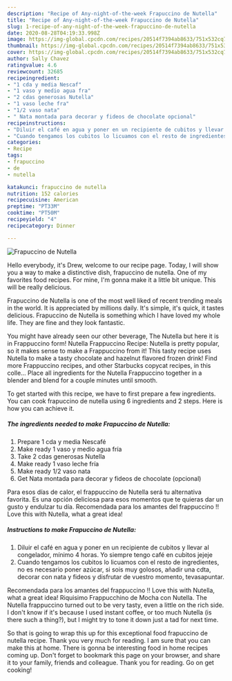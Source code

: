 ```yaml
---
description: "Recipe of Any-night-of-the-week Frapuccino de Nutella"
title: "Recipe of Any-night-of-the-week Frapuccino de Nutella"
slug: 1-recipe-of-any-night-of-the-week-frapuccino-de-nutella
date: 2020-08-28T04:19:33.998Z
image: https://img-global.cpcdn.com/recipes/20514f7394ab8633/751x532cq70/frapuccino-de-nutella-foto-principal.jpg
thumbnail: https://img-global.cpcdn.com/recipes/20514f7394ab8633/751x532cq70/frapuccino-de-nutella-foto-principal.jpg
cover: https://img-global.cpcdn.com/recipes/20514f7394ab8633/751x532cq70/frapuccino-de-nutella-foto-principal.jpg
author: Sally Chavez
ratingvalue: 4.6
reviewcount: 32685
recipeingredient:
- "1 cda y media Nescaf"
- "1 vaso y medio agua fra"
- "2 cdas generosas Nutella"
- "1 vaso leche fra"
- "1/2 vaso nata"
- " Nata montada para decorar y fideos de chocolate opcional"
recipeinstructions:
- "Diluir el café en agua y poner en un recipiente de cubitos y llevar al congelador, mínimo 4 horas. Yo siempre tengo café en cubitos jejeje"
- "Cuando tengamos los cubitos lo licuamos con el resto de ingredientes, no es necesario poner azúcar, si sois muy golosos, añadir una cdta, decorar con nata y fideos y disfrutar de vuestro momento, tevasapuntar."
categories:
- Recipe
tags:
- frapuccino
- de
- nutella

katakunci: frapuccino de nutella 
nutrition: 152 calories
recipecuisine: American
preptime: "PT33M"
cooktime: "PT50M"
recipeyield: "4"
recipecategory: Dinner

---
```



![Frapuccino de Nutella](https://img-global.cpcdn.com/recipes/20514f7394ab8633/751x532cq70/frapuccino-de-nutella-foto-principal.jpg)

Hello everybody, it's Drew, welcome to our recipe page. Today, I will show you a way to make a distinctive dish, frapuccino de nutella. One of my favorites food recipes. For mine, I'm gonna make it a little bit unique. This will be really delicious.

Frapuccino de Nutella is one of the most well liked of recent trending meals in the world. It is appreciated by millions daily. It's simple, it's quick, it tastes delicious. Frapuccino de Nutella is something which I have loved my whole life. They are fine and they look fantastic.

You might have already seen our other beverage, The Nutella but here it is in Frappuccino form! Nutella Frappuccino Recipe: Nutella is pretty popular, so it makes sense to make a Frappuccino from it! This tasty recipe uses Nutella to make a tasty chocolate and hazelnut flavored frozen drink! Find more Frappuccino recipes, and other Starbucks copycat recipes, in this colle… Place all ingredients for the Nutella Frappuccino together in a blender and blend for a couple minutes until smooth.


To get started with this recipe, we have to first prepare a few ingredients. You can cook frapuccino de nutella using 6 ingredients and 2 steps. Here is how you can achieve it.

<!--inarticleads1-->

##### The ingredients needed to make Frapuccino de Nutella:

1. Prepare 1 cda y media Nescafé
1. Make ready 1 vaso y medio agua fría
1. Take 2 cdas generosas Nutella
1. Make ready 1 vaso leche fría
1. Make ready 1/2 vaso nata
1. Get  Nata montada para decorar y fideos de chocolate (opcional)


Para esos días de calor, el frappuccino de Nutella será tu alternativa favorita. Es una opción deliciosa para esos momentos que te quieras dar un gusto y endulzar tu día. Recomendada para los amantes del frappuccino !! Love this with Nutella, what a great idea! 

<!--inarticleads2-->

##### Instructions to make Frapuccino de Nutella:

1. Diluir el café en agua y poner en un recipiente de cubitos y llevar al congelador, mínimo 4 horas. Yo siempre tengo café en cubitos jejeje
1. Cuando tengamos los cubitos lo licuamos con el resto de ingredientes, no es necesario poner azúcar, si sois muy golosos, añadir una cdta, decorar con nata y fideos y disfrutar de vuestro momento, tevasapuntar.


Recomendada para los amantes del frappuccino !! Love this with Nutella, what a great idea! Riquisimo Frappucchino de Mocha con Nutella. The Nutella frappuccino turned out to be very tasty, even a little on the rich side. I don&#39;t know if it&#39;s because I used instant coffee, or too much Nutella (is there such a thing?), but I might try to tone it down just a tad for next time. 

So that is going to wrap this up for this exceptional food frapuccino de nutella recipe. Thank you very much for reading. I am sure that you can make this at home. There is gonna be interesting food in home recipes coming up. Don't forget to bookmark this page on your browser, and share it to your family, friends and colleague. Thank you for reading. Go on get cooking!
